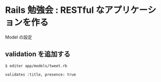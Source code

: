 # Rails 勉強会 : RESTful なアプリケーションを作る

Model の設定

## validation を追加する

```
$ editor app/models/tweet.rb

validates :title, presence: true
```

